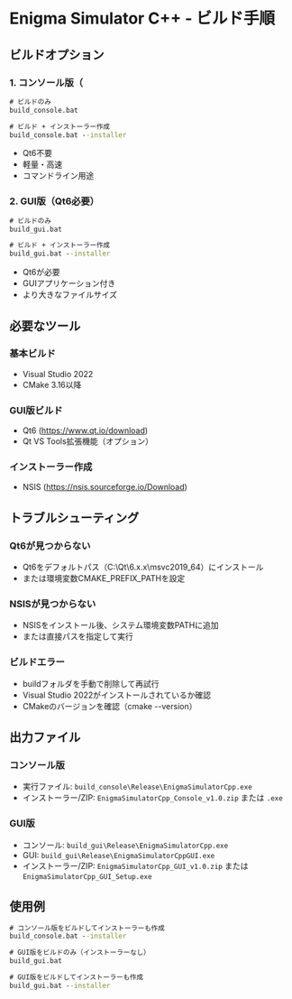 # Enigma Simulator C++ - ビルド手順

## ビルドオプション

### 1. コンソール版（
```cmd
# ビルドのみ
build_console.bat

# ビルド + インストーラー作成
build_console.bat --installer
```
- Qt6不要
- 軽量・高速
- コマンドライン用途

### 2. GUI版（Qt6必要）
```cmd
# ビルドのみ
build_gui.bat

# ビルド + インストーラー作成
build_gui.bat --installer
```
- Qt6が必要
- GUIアプリケーション付き
- より大きなファイルサイズ

## 必要なツール

### 基本ビルド
- Visual Studio 2022
- CMake 3.16以降

### GUI版ビルド
- Qt6 (https://www.qt.io/download)
- Qt VS Tools拡張機能（オプション）

### インストーラー作成
- NSIS (https://nsis.sourceforge.io/Download)

## トラブルシューティング

### Qt6が見つからない
- Qt6をデフォルトパス（C:\Qt\6.x.x\msvc2019_64）にインストール
- または環境変数CMAKE_PREFIX_PATHを設定

### NSISが見つからない
- NSISをインストール後、システム環境変数PATHに追加
- または直接パスを指定して実行

### ビルドエラー
- buildフォルダを手動で削除して再試行
- Visual Studio 2022がインストールされているか確認
- CMakeのバージョンを確認（cmake --version）

## 出力ファイル

### コンソール版
- 実行ファイル: `build_console\Release\EnigmaSimulatorCpp.exe`
- インストーラー/ZIP: `EnigmaSimulatorCpp_Console_v1.0.zip` または `.exe`

### GUI版
- コンソール: `build_gui\Release\EnigmaSimulatorCpp.exe`
- GUI: `build_gui\Release\EnigmaSimulatorCppGUI.exe`
- インストーラー/ZIP: `EnigmaSimulatorCpp_GUI_v1.0.zip` または `EnigmaSimulatorCpp_GUI_Setup.exe`

## 使用例

```cmd
# コンソール版をビルドしてインストーラーも作成
build_console.bat --installer

# GUI版をビルドのみ（インストーラーなし）
build_gui.bat

# GUI版をビルドしてインストーラーも作成
build_gui.bat --installer
```